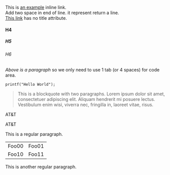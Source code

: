This is [an example](http://example.com/ "Title") inline link.</br>
Add two space in end of line. it represent return a line.  
[This link](http://example.net/) has no title attribute.

#### H4
##### H5
###### H6

*Above is a paragraph* so we only need to use 1 tab (or 4 spaces) for code area.

    printf("Hello World");

> This is a blockquote with two paragraphs. Lorem ipsum dolor sit amet,
consectetuer adipiscing elit. Aliquam hendrerit mi posuere lectus.
Vestibulum enim wisi, viverra nec, fringilla in, laoreet vitae, risus.

AT&T

AT&amp;T

This is a regular paragraph.

<table>
    <tr>
        <td>Foo00</td><td>Foo01</td>
    </tr>
    <tr>
        <td>Foo10</td><td>Foo11</td>
    </tr>
</table>

This is another regular paragraph.
